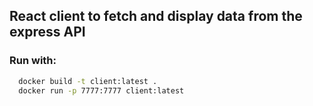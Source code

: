 ## React client to fetch and display data from the express API

### Run with:
```bash
  docker build -t client:latest .
  docker run -p 7777:7777 client:latest
```